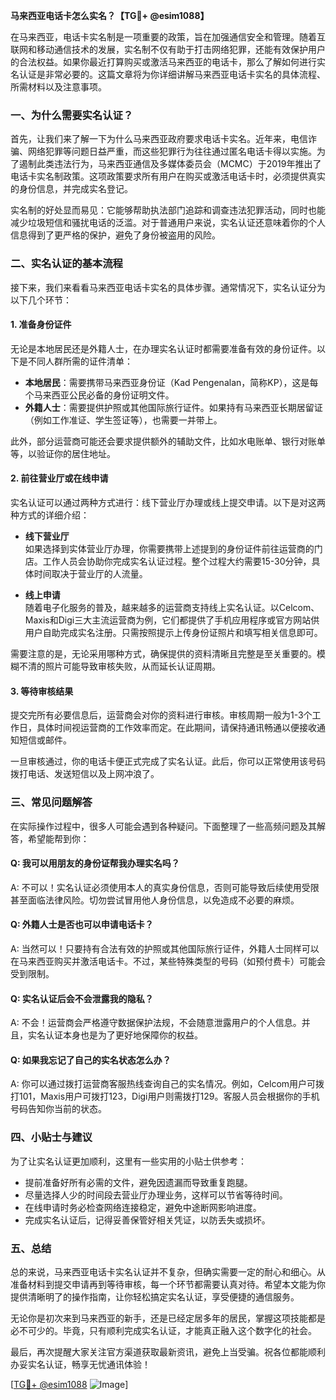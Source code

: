 **马来西亚电话卡怎么实名？【TG💪+ @esim1088】**

在马来西亚，电话卡实名制是一项重要的政策，旨在加强通信安全和管理。随着互联网和移动通信技术的发展，实名制不仅有助于打击网络犯罪，还能有效保护用户的合法权益。如果你最近打算购买或激活马来西亚的电话卡，那么了解如何进行实名认证是非常必要的。这篇文章将为你详细讲解马来西亚电话卡实名的具体流程、所需材料以及注意事项。

### **一、为什么需要实名认证？**

首先，让我们来了解一下为什么马来西亚政府要求电话卡实名。近年来，电信诈骗、网络犯罪等问题日益严重，而这些犯罪行为往往通过匿名电话卡得以实施。为了遏制此类违法行为，马来西亚通信及多媒体委员会（MCMC）于2019年推出了电话卡实名制政策。这项政策要求所有用户在购买或激活电话卡时，必须提供真实的身份信息，并完成实名登记。

实名制的好处显而易见：它能够帮助执法部门追踪和调查违法犯罪活动，同时也能减少垃圾短信和骚扰电话的泛滥。对于普通用户来说，实名认证还意味着你的个人信息得到了更严格的保护，避免了身份被盗用的风险。

### **二、实名认证的基本流程**

接下来，我们来看看马来西亚电话卡实名的具体步骤。通常情况下，实名认证分为以下几个环节：

#### **1. 准备身份证件**

无论是本地居民还是外籍人士，在办理实名认证时都需要准备有效的身份证件。以下是不同人群所需的证件清单：

- **本地居民**：需要携带马来西亚身份证（Kad Pengenalan，简称KP），这是每个马来西亚公民必备的身份证明文件。
- **外籍人士**：需要提供护照或其他国际旅行证件。如果持有马来西亚长期居留证（例如工作准证、学生签证等），也需要一并带上。

此外，部分运营商可能还会要求提供额外的辅助文件，比如水电账单、银行对账单等，以验证你的居住地址。

#### **2. 前往营业厅或在线申请**

实名认证可以通过两种方式进行：线下营业厅办理或线上提交申请。以下是对这两种方式的详细介绍：

- **线下营业厅**  
  如果选择到实体营业厅办理，你需要携带上述提到的身份证件前往运营商的门店。工作人员会协助你完成实名认证过程。整个过程大约需要15-30分钟，具体时间取决于营业厅的人流量。

- **线上申请**  
  随着电子化服务的普及，越来越多的运营商支持线上实名认证。以Celcom、Maxis和Digi三大主流运营商为例，它们都提供了手机应用程序或官方网站供用户自助完成实名注册。只需按照提示上传身份证照片和填写相关信息即可。

需要注意的是，无论采用哪种方式，确保提供的资料清晰且完整是至关重要的。模糊不清的照片可能导致审核失败，从而延长认证周期。

#### **3. 等待审核结果**

提交完所有必要信息后，运营商会对你的资料进行审核。审核周期一般为1-3个工作日，具体时间视运营商的工作效率而定。在此期间，请保持通讯畅通以便接收通知短信或邮件。

一旦审核通过，你的电话卡便正式完成了实名认证。此后，你可以正常使用该号码拨打电话、发送短信以及上网冲浪了。

### **三、常见问题解答**

在实际操作过程中，很多人可能会遇到各种疑问。下面整理了一些高频问题及其解答，希望能帮到你：

#### **Q: 我可以用朋友的身份证帮我办理实名吗？**
A: 不可以！实名认证必须使用本人的真实身份信息，否则可能导致后续使用受限甚至面临法律风险。切勿尝试冒用他人身份信息，以免造成不必要的麻烦。

#### **Q: 外籍人士是否也可以申请电话卡？**
A: 当然可以！只要持有合法有效的护照或其他国际旅行证件，外籍人士同样可以在马来西亚购买并激活电话卡。不过，某些特殊类型的号码（如预付费卡）可能会受到限制。

#### **Q: 实名认证后会不会泄露我的隐私？**
A: 不会！运营商会严格遵守数据保护法规，不会随意泄露用户的个人信息。并且，实名认证本身也是为了更好地保障你的权益。

#### **Q: 如果我忘记了自己的实名状态怎么办？**
A: 你可以通过拨打运营商客服热线查询自己的实名情况。例如，Celcom用户可拨打101，Maxis用户可拨打123，Digi用户则需拨打129。客服人员会根据你的手机号码告知你当前的状态。

### **四、小贴士与建议**

为了让实名认证更加顺利，这里有一些实用的小贴士供参考：

- 提前准备好所有必需的文件，避免因遗漏而导致重复跑腿。
- 尽量选择人少的时间段去营业厅办理业务，这样可以节省等待时间。
- 在线申请时务必检查网络连接稳定，避免中途断网影响进度。
- 完成实名认证后，记得妥善保管好相关凭证，以防丢失或损坏。

### **五、总结**

总的来说，马来西亚电话卡实名认证并不复杂，但确实需要一定的耐心和细心。从准备材料到提交申请再到等待审核，每一个环节都需要认真对待。希望本文能为你提供清晰明了的操作指南，让你轻松搞定实名认证，享受便捷的通信服务。

无论你是初次来到马来西亚的新手，还是已经定居多年的居民，掌握这项技能都是必不可少的。毕竟，只有顺利完成实名认证，才能真正融入这个数字化的社会。

最后，再次提醒大家关注官方渠道获取最新资讯，避免上当受骗。祝各位都能顺利办妥实名认证，畅享无忧通讯体验！

[[TG💪+ @esim1088](https://t.me/s/esim1088) ![Image](https://i.postimg.cc/4NQfJmqS/Snipaste-2025-05-13-00-14-12.png)]